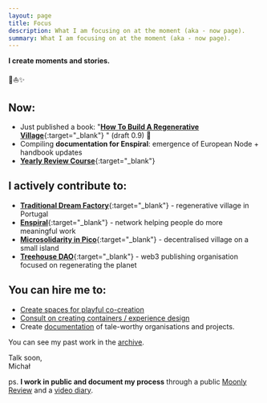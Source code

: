 ```yaml
---
layout: page
title: Focus
description: What I am focusing on at the moment (aka - now page).
summary: What I am focusing on at the moment (aka - now page).
---
```


**I create moments and stories.**

<p>🌳⛵️✨</p>

## Now:

- Just published a book: "[**How To Build A Regenerative Village**](https://treehousedao.earth){:target="_blank"} " (draft 0.9) 🎉
- Compiling **documentation for Enspiral**: emergence of European Node + handbook updates
- [**Yearly Review Course**](https://payhip.com/b/aW9jx){:target="_blank"} 

## I actively contribute to:

- [**Traditional Dream Factory**](https://traditionaldreamfactory.com){:target="_blank"} - regenerative village in Portugal
- [**Enspiral**](https://enspiral.com){:target="_blank"} - network helping people do more meaningful work
- [**Microsolidarity in Pico**](https://pico.microsolidarity.cc){:target="_blank"} - decentralised village on a small island
- [**Treehouse DAO**](https://treehousedao.earth){:target="_blank"} - web3 publishing organisation focused on regenerating the planet

## You can hire me to:

- [Create spaces for playful co-creation](/experiences)
- [Consult on creating containers / experience design](/experience-design-consulting)
- Create [documentation](/documentation) of tale-worthy organisations and projects.

You can see my past work in the [archive](/archive).

Talk soon,<br>
Michał

ps. **I work in public and document my process** through a public [Moonly Review](/moonly-reviews) and a [video diary](/one-second-a-day).